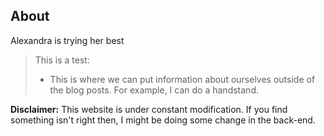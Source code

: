 
## About

Alexandra is trying her best
>This is a test:
>- This is where we can put information about ourselves outside of the blog posts. For example, I can do a handstand.



**Disclaimer:** This website is under constant modification.
If you find something isn't right then,
I might be doing some change in the back-end.
